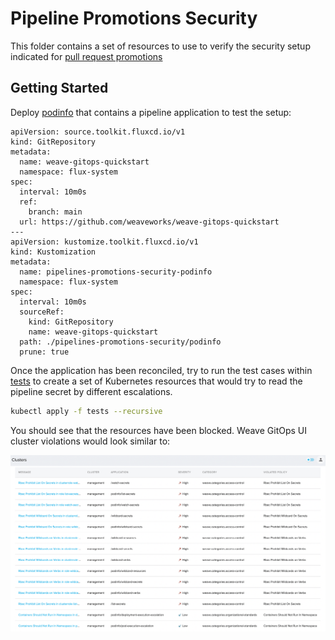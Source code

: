# Pipeline Promotions Security 

This folder contains a set of resources to use to verify the security setup indicated for 
[pull request promotions](https://docs.gitops.weave.works/docs/next/pipelines/promoting-applications/#pull-request)

## Getting Started

Deploy [podinfo](./podinfo) that contains a pipeline application to test the setup:

```
apiVersion: source.toolkit.fluxcd.io/v1
kind: GitRepository
metadata:
  name: weave-gitops-quickstart
  namespace: flux-system
spec:
  interval: 10m0s
  ref:
    branch: main
  url: https://github.com/weaveworks/weave-gitops-quickstart
---
apiVersion: kustomize.toolkit.fluxcd.io/v1
kind: Kustomization
metadata:
  name: pipelines-promotions-security-podinfo
  namespace: flux-system
spec:
  interval: 10m0s
  sourceRef:
    kind: GitRepository
    name: weave-gitops-quickstart
  path: ./pipelines-promotions-security/podinfo
  prune: true
```

Once the application has been reconciled, try to run the test cases within [tests](./tests) to 
create a set of Kubernetes resources that would try to read the pipeline secret by different escalations.

```bash 
kubectl apply -f tests --recursive
```

You should see that the resources have been blocked. Weave GitOps UI cluster violations would look similar to: 

![pipeline-security-violations.png](imgs%2Fpipeline-security-violations.png)





